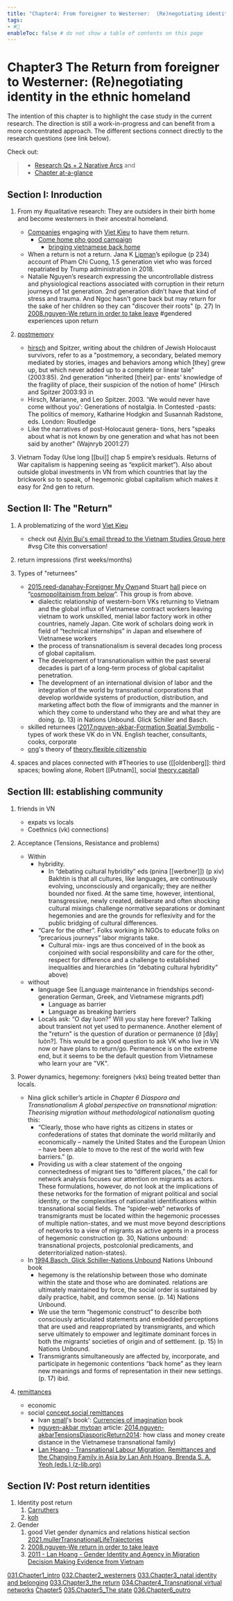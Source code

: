 ```yaml
---
title: "Chapter4: From foreigner to Westerner:  (Re)negotiating identity in the ethnic homeland"
tags: 
- #🌱
enableToc: false # do not show a table of contents on this page
---
```


# **Chapter3** The Return from foreigner to Westerner:  (Re)negotiating identity in the ethnic homeland

The intention of this chapter is to highlight the case study in the current research. The direction is still a work-in-progress and can benefit from a more concentrated approach. The different sections connect directly to the research questions (see link below).

Check out:
> - [Research Qs + 2 Narative Arcs](000.Chapters/010.Two%20Narative%20Arcs%20+%20Research%20Qs.md) and
> - [Chapter at-a-glance](000.Chapters/030.Chapters%20at-a-glance.md)


## Section I: Inroduction
1. From my #qualitative research: They are outsiders in their birth home and become westerners in their ancestral homeland.
	- [Companies](https://events.robertwalters.com/event/6635bbb6-68af-4b7c-a363-20865aa81570) engaging with [Viet Kieu](001.Notes/Viet%20Kieu.md) to have them return.
		- [Come home pho good campaign](https://www.robertwalters.com.vn/hiring/bespoke-solutions/return-home.html)
			- [bringing vietnamese back home](https://www.robertwalters.com.vn/come-home-pho-good.html)
	- When a return is not a return. Jana K [Lipman](005.Authors/Lipman.md)’s epilogue (p 234) account of Pham Chi Cuong, 1.5 generation viet who was forced repatriated by Trump administration in 2018.
	- Natalie Nguyen’s research expressing the uncontrollable distress and physiological reactions associated with corruption in their return journeys of 1st generation. 2nd generation didn’t have that kind of stress and trauma. And Ngoc hasn't gone back but may return for the sake of her children so they can "discover their roots" (p. 27) In [2008.nguyen-We return in order to take leave](002.LiteratureNotes/2008.nguyen-We%20return%20in%20order%20to%20take%20leave.md) #gendered experiences upon return

2. [postmemory](001.Notes/postmemory.md)
	- [hirsch](005.Authors/hirsch.md) and Spitzer, writing about the children of Jewish Holocaust survivors, refer to as a "postmemory, a secondary, belated memory mediated by stories, images and behaviors among which [they] grew up, but which never added up to a complete or linear tale" (2003:85). 2nd generation "inherited [their] par- ents' knowledge of the fragility of place, their suspicion of the notion of home" (Hirsch and Spitzer 2003:93 in 
	- Hirsch, Marianne, and Leo Spitzer. 2003. 'We would never have come without you': Generations of nostalgia. In Contested -pasts: The politics of memory, Katharine Hodgkin and Susannah Radstone, eds. London: Routledge
	 - Like the narratives of post-Holocaust genera- tions, hers "speaks about what is not known by one generation and what has not been said by another" (Wajnryb 2001:27)

3. Vietnam Today (Use long [[bui]] chap 5 empire’s residuals. Returns of War capitalism is happening seeing as “explicit market”). Also about outside global investments in VN from which countries that lay the brickwork so to speak, of hegemonic global capitalism which makes it easy for 2nd gen to return.

## Section II: The "Return"
1. A problematizing of the word [Viet Kieu](001.Notes/Viet%20Kieu.md)
	- check out [Alvin Bui's email thread to the Vietnam Studies Group here](https://sites.google.com/a/uw.edu/vietnamstudiesgroup/discussion-networking/vsg-discussion-list-archives/vsg-discussion-2014/viet-kieu) #vsg Cite this conversation!
2. return impressions (first weeks/months)
3. Types of "returnees"
	- [2015.reed-danahay-Foreigner My Own](002.LiteratureNotes/2015.reed-danahay-Foreigner%20My%20Own.md)and Stuart [hall](005.Authors/hall.md) piece on “[cosmopolitainism from below](008.TheoriesAndConcepts/cosmopolitainism%20from%20below.md)”. This group is from above.
		- dialectic relationship of western-born VKs returning to Vietnam and the global influx of Vietnamese contract workers leaving vietnam to work unskilled, menial labor factory work in other countries, namely Japan. Cite work of scholars doing work in field of “technical internships” in Japan and elsewhere of Vietnamese workers
		- the process of transnationalism is several decades long process of global capitalism. 
		- The development of transnationalism within the past several decades is part of a long-term process of global capitalist penetration.
		- The development of an international division of labor and the integration of the world by transnational corporations that develop worldwide systems of production, distribution, and marketing affect both the flow of immigrants and the manner in which they come to understand who they are and what they are doing. (p. 13) in Nations Unbound. Glick Schiller and Basch.
	- skilled returnees ([2017.nguyen-akbar-Formation Spatial Symbolic](002.LiteratureNotes/2017.nguyen-akbar-Formation%20Spatial%20Symbolic.md)
			- types of work these VK do in VN. English teacher, consultants, cooks, corporate
	- [ong](005.Authors/ong.md)'s theory of [theory.flexible citizenship](008.TheoriesAndConcepts/theory.flexible%20citizenship.md)

4. spaces and places connected with 
#Theories to use ([[oldenberg]]: third spaces; bowling alone, Robert [[Putnam]], social [theory.capital](008.TheoriesAndConcepts/theory.capital.md))

## Section III: establishing community
1. friends in VN
	- expats vs locals
	- Coethnics (vk) connections)
2. Acceptance (Tensions, Resistance and problems)
	- Within
		- hybridity. 
			- In “debating cultural hybridity” eds (pnina [[werbner]]) (p xiv) Bakhtin is that all cultures, like languages, are continuously evolving, unconsciously and organically; they are neither bounded nor fixed. At the same time, however, intentional, transgressive, newly created, deliberate and often shocking cultural mixings challenge normative separations or dominant hegemonies and are the grounds for reflexivity and for the public bridging of cultural differences.
		- “Care for the other”. Folks working in NGOs to educate folks on “precarious journeys” labor migrants take. 
			- Cultural mix- ings are thus conceived of in the book as conjoined with social responsibility and care for the other, respect for difference and a challenge to established inequalities and hierarchies (in “debating cultural hybridity” above)
	- without
		- language See (Language maintenance in friendships second-generation German, Greek, and Vietnamese migrants.pdf)
			- Language as barrier
			- Language as breaking barriers
		- Locals ask: “O day luon?” Will you stay here forever? Talking about transient not yet used to permanence. Another element of the "return" is the question of duration or permanence (ở [đây] luôn?]. This would be a good question to ask VK who live in VN now or have plans to return/go. Permanence is on the extreme end, but it seems to be the default question from Vietnamese who learn your are "VK".

3. Power dynamics, hegemony: foreigners (vks) being treated better than locals. 
	- Nina glick schiller’s article in _Chapter 6 Diaspora and Transnationalism A global perspective on transnational migration: Theorising migration without methodological nationalism_ quoting this: 
		- “Clearly, those who have rights as citizens in states or confederations of states that dominate the world militarily and economically – namely the United States and the European Union – have been able to move to the rest of the world with few barriers.” (p.
		- Providing us with a clear statement of the ongoing connectedness of migrant ties to “different places,” the call for network analysis focuses our attention on migrants as actors. These formulations, however, do not look at the implications of these networks for the formation of migrant political and social identity, or the complexities of nationalist identifications within transnational social fields. The “spider-web” networks of transmigrants must be located within the hegemonic processes of multiple nation-states, and we must move beyond descriptions of networks to a view of migrants as active agents in a process of hegemonic construction (p. 30, Nations unbound: transnational projects, postcolonial predicaments, and deterritorialized nation-states).
	- In [1994.Basch, Glick Schiller-Nations Unbound](002.LiteratureNotes/1994.Basch,%20Glick%20Schiller-Nations%20Unbound.md) Nations Unbound book
		- hegemony is the relationship between those who dominate within the state and those who are dominated. relations are ultimately maintained by force, the social order is sustained by daily practice, habit, and common sense. (p. 14) Nations Unbound.
		- We use the term “hegemonic construct” to describe both consciously articulated statements and embedded perceptions that are used and reappropriated by transmigrants, and which serve ultimately to empower and legitimate dominant forces in both the migrants’ societies of origin and of settlement. (p. 15) In Nations Unbound.
		- Transmigrants simultaneously are affected by, incorporate, and participate in hegemonic contentions “back home” as they learn new meanings and forms of representation in their new settings. (p. 17) ibid.

4. [remittances](001.Notes/remittances.md) 
	- economic 
	- social [concept.social remittances](concept.social%20remittances) 
		- Ivan [small](005.Authors/small.md)'s book': <u>Currencies of imagination</u> book
		- [nguyen-akbar mytoan](005.Authors/nguyen-akbar%20mytoan.md) article: [2014.nguyen-akbarTensionsDiasporicReturn2014](002.LiteratureNotes/2014.nguyen-akbarTensionsDiasporicReturn2014.md): how class and money create distance in the Vietnamese transnational family)
		- [Lan Hoang - Transnational Labour Migration, Remittances and the Changing Family in Asia by Lan Anh Hoang, Brenda S. A. Yeoh (eds.) (z-lib.org)](002.LiteratureNotes/Lan%20Hoang%20-%20Transnational%20Labour%20Migration,%20Remittances%20and%20the%20Changing%20Family%20in%20Asia%20by%20Lan%20Anh%20Hoang,%20Brenda%20S.%20A.%20Yeoh%20(eds.)%20(z-lib.org).md)

## Section IV: Post return identities
1. Identity post return
	1. [Carruthers](005.Authors/Carruthers.md)
	2.  [koh](005.Authors/koh.md)
2. Gender
	1. good Viet gender dynamics and relations histical section [2021.mullerTransnationalLifeTrajectories](002.LiteratureNotes/2021.mullerTransnationalLifeTrajectories.md)
	2. [2008.nguyen-We return in order to take leave](002.LiteratureNotes/2008.nguyen-We%20return%20in%20order%20to%20take%20leave.md)
	3. [2011 - Lan Hoang - Gender Identity and Agency in Migration Decision Making Evidence from Vietnam](002.LiteratureNotes/2011%20-%20Lan%20Hoang%20-%20Gender%20Identity%20and%20Agency%20in%20Migration%20Decision%20Making%20Evidence%20from%20Vietnam.md)

[031.Chapter1_intro](000.Chapters/031.Chapter1_intro.md)
[032.Chapter2_westerners](000.Chapters/032.Chapter2_westerners.md)
[033.Chapter3_natal identity and belonging](000.Chapters/033.Chapter3_natal%20identity%20and%20belonging.md)
[033.Chapter3_the return](000.Chapters/033.Chapter3_the%20return.md)
[034.Chapter4_Transnational virtual networks](000.Chapters/034.Chapter4_Transnational%20virtual%20networks.md)
[Chapter5](000.Chapters/Chapter5.md)
[035.Chapter5_The state](000.Chapters/035.Chapter5_The%20state.md)
[036.Chapter6_outro](000.Chapters/036.Chapter6_outro.md)